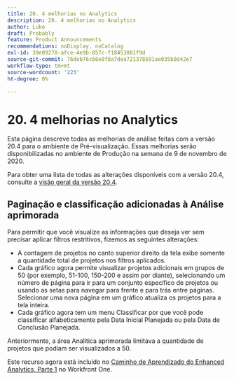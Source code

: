 ```yaml
---
title: 20. 4 melhorias no Analytics
description: 20. 4 melhorias no Analytics
author: Luke
draft: Probably
feature: Product Announcements
recommendations: noDisplay, noCatalog
exl-id: 39e09278-afce-4e9b-857c-f18453081f9d
source-git-commit: 76deb76c66e8f8a7dea721378591ae035b8d42e7
workflow-type: tm+mt
source-wordcount: '223'
ht-degree: 0%

---
```


# 20. 4 melhorias no Analytics

Esta página descreve todas as melhorias de análise feitas com a versão 20.4 para o ambiente de Pré-visualização. Essas melhorias serão disponibilizadas no ambiente de Produção na semana de 9 de novembro de 2020.

Para obter uma lista de todas as alterações disponíveis com a versão 20.4, consulte a [visão geral da versão 20.4](../../../product-announcements/product-releases/20.4-release-activity/20-4-release-overview.md).

## Paginação e classificação adicionadas à Análise aprimorada

Para permitir que você visualize as informações que deseja ver sem precisar aplicar filtros restritivos, fizemos as seguintes alterações:

* A contagem de projetos no canto superior direito da tela exibe somente a quantidade total de projetos nos filtros aplicados.
* Cada gráfico agora permite visualizar projetos adicionais em grupos de 50 (por exemplo, 51-100, 150-200 e assim por diante), selecionando um número de página para ir para um conjunto específico de projetos ou usando as setas para navegar para frente e para trás entre páginas. Selecionar uma nova página em um gráfico atualiza os projetos para a tela inteira.
* Cada gráfico agora tem um menu Classificar por que você pode classificar alfabeticamente pela Data Inicial Planejada ou pela Data de Conclusão Planejada.

Anteriormente, a área Analítica aprimorada limitava a quantidade de projetos que podiam ser visualizados a 50.

Este recurso agora está incluído no [Caminho de Aprendizado do Enhanced Analytics, Parte 1](https://one.workfront.com/s/learningpath2/enhanced-analytics-part-1-overview-20Y0z000000bmgOEAQ) no Workfront One.
